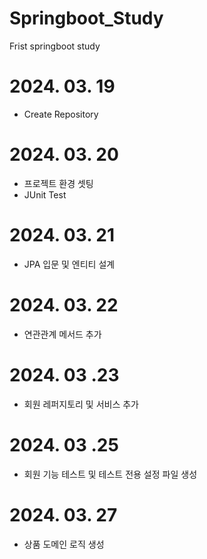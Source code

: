 # Springboot_Study
Frist springboot study

# 2024. 03. 19 
- Create Repository

# 2024. 03. 20
- 프로젝트 환경 셋팅
- JUnit Test

# 2024. 03. 21
- JPA 입문 및 엔티티 설계

# 2024. 03. 22
- 연관관계 메서드 추가

# 2024. 03 .23
- 회원 레퍼지토리 및 서비스 추가

# 2024. 03 .25
- 회원 기능 테스트 및 테스트 전용 설정 파일 생성

# 2024. 03. 27
- 상품 도메인 로직 생성
